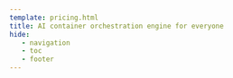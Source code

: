 ```yaml
---
template: pricing.html
title: AI container orchestration engine for everyone
hide:
   - navigation
   - toc
   - footer
---
```

